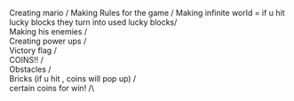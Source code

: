 Creating mario \/
Making Rules for the game \/
Making infinite world =
if u hit lucky blocks they turn into used lucky blocks/\
Making his enemies /\
Creating power ups /\
Victory flag /\
COINS!! /\
Obstacles /\
Bricks (if u hit , coins will pop up) /\
certain coins for win! /\